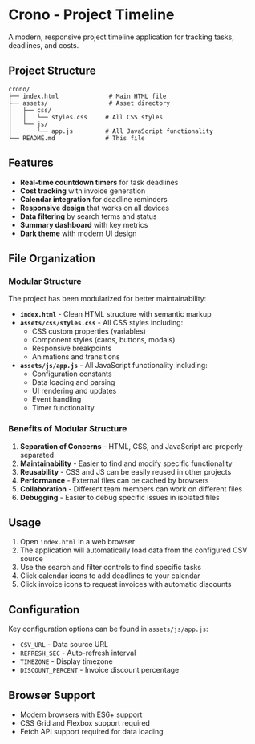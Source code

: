# Crono - Project Timeline

A modern, responsive project timeline application for tracking tasks, deadlines, and costs.

## Project Structure

```
crono/
├── index.html              # Main HTML file
├── assets/                 # Asset directory
│   ├── css/
│   │   └── styles.css     # All CSS styles
│   └── js/
│       └── app.js         # All JavaScript functionality
└── README.md              # This file
```

## Features

- **Real-time countdown timers** for task deadlines
- **Cost tracking** with invoice generation
- **Calendar integration** for deadline reminders
- **Responsive design** that works on all devices
- **Data filtering** by search terms and status
- **Summary dashboard** with key metrics
- **Dark theme** with modern UI design

## File Organization

### Modular Structure

The project has been modularized for better maintainability:

- **`index.html`** - Clean HTML structure with semantic markup
- **`assets/css/styles.css`** - All CSS styles including:
  - CSS custom properties (variables)
  - Component styles (cards, buttons, modals)
  - Responsive breakpoints
  - Animations and transitions
- **`assets/js/app.js`** - All JavaScript functionality including:
  - Configuration constants
  - Data loading and parsing
  - UI rendering and updates
  - Event handling
  - Timer functionality

### Benefits of Modular Structure

1. **Separation of Concerns** - HTML, CSS, and JavaScript are properly separated
2. **Maintainability** - Easier to find and modify specific functionality
3. **Reusability** - CSS and JS can be easily reused in other projects
4. **Performance** - External files can be cached by browsers
5. **Collaboration** - Different team members can work on different files
6. **Debugging** - Easier to debug specific issues in isolated files

## Usage

1. Open `index.html` in a web browser
2. The application will automatically load data from the configured CSV source
3. Use the search and filter controls to find specific tasks
4. Click calendar icons to add deadlines to your calendar
5. Click invoice icons to request invoices with automatic discounts

## Configuration

Key configuration options can be found in `assets/js/app.js`:

- `CSV_URL` - Data source URL
- `REFRESH_SEC` - Auto-refresh interval
- `TIMEZONE` - Display timezone
- `DISCOUNT_PERCENT` - Invoice discount percentage

## Browser Support

- Modern browsers with ES6+ support
- CSS Grid and Flexbox support required
- Fetch API support required for data loading
